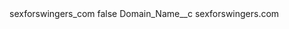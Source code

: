 <?xml version="1.0" encoding="UTF-8"?>
<CustomMetadata xmlns="http://soap.sforce.com/2006/04/metadata" xmlns:xsi="http://www.w3.org/2001/XMLSchema-instance" xmlns:xsd="http://www.w3.org/2001/XMLSchema">
    <label>sexforswingers_com</label>
    <protected>false</protected>
    <values>
        <field>Domain_Name__c</field>
        <value xsi:type="xsd:string">sexforswingers.com</value>
    </values>
</CustomMetadata>
